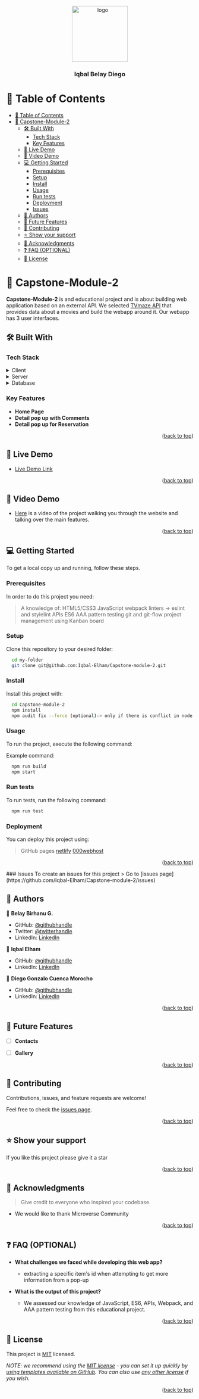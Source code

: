 <a name="readme-top"></a>

<!--
HOW TO USE:
This is an example of how you may give instructions on setting up your project locally.

Modify this file to match your project and remove sections that don't apply.

REQUIRED SECTIONS:
- Table of Contents
- About the Project
  - Built With
  - Live Demo
- Getting Started
- Authors
- Future Features
- Contributing
- Show your support
- Acknowledgements
- License

OPTIONAL SECTIONS:
- FAQ

After you're finished please remove all the comments and instructions!
-->

<div align="center">
  <!-- You are encouraged to replace this logo with your own! Otherwise you can also remove it. -->
  <img src="./src/assets/favicon-images/murple_logo.png" alt="logo" width="150"  height="auto" />
  <br/>

  <h3><b>Iqbal Belay Diego</b></h3>

</div>

<!-- TABLE OF CONTENTS -->

# 📗 Table of Contents

- [📗 Table of Contents](#-table-of-contents)
- [📖 Capstone-Module-2 ](#-capstone-module-2-)
  - [🛠 Built With ](#-built-with-)
    - [Tech Stack ](#tech-stack-)
    - [Key Features ](#key-features-)
  - [🚀 Live Demo ](#-live-demo-)
  - [🎥 Video Demo ](#-video-demo-)
  - [💻 Getting Started ](#-getting-started-)
    - [Prerequisites](#prerequisites)
    - [Setup](#setup)
    - [Install](#install)
    - [Usage](#usage)
    - [Run tests](#run-tests)
    - [Deployment](#deployment)
    - [Issues](#issues)
  - [👥 Authors ](#-authors-)
  - [🔭 Future Features ](#-future-features-)
  - [🤝 Contributing ](#-contributing-)
  - [⭐️ Show your support ](#️-show-your-support-)
  - [🙏 Acknowledgments ](#-acknowledgments-)
  - [❓ FAQ (OPTIONAL) ](#-faq-optional-)
  - [📝 License ](#-license-)

<!-- PROJECT DESCRIPTION -->

# 📖 Capstone-Module-2 <a name="about-project"></a>



**Capstone-Module-2** is and educational project and is about building web application based on an external API. We selected  [TVmaze API](https://www.tvmaze.com/api) that provides data about a movies and build the webapp around it. Our webapp has 3 user interfaces.

## 🛠 Built With <a name="built-with"></a>

### Tech Stack <a name="tech-stack"></a>


<details>
  <summary>Client</summary>
  <ul>
    <li><a href="https://reactjs.org/">JavaScript</a></li>
  </ul>
</details>

<details>
  <summary>Server</summary>
  <ul>
    <li><a href="https://expressjs.com/">Express.js</a></li>
  </ul>
</details>

<details>
<summary>Database</summary>
  <ul>
    <li><a href="https://www.postgresql.org/">PostgreSQL</a></li>
  </ul>
</details>

<!-- Features -->

### Key Features <a name="key-features"></a>


- **Home Page**
- **Detail pop up with Comments**
- **Detail pop up for Reservation**

<p align="right">(<a href="#readme-top">back to top</a>)</p>

<!-- LIVE DEMO -->

## 🚀 Live Demo <a name="live-demo"></a>


- [Live Demo Link](https://belaymit.github.io/Capstone-module-2/dist/)


<p align="right">(<a href="#readme-top">back to top</a>)</p>

##  🎥 Video Demo <a name="video-demo"></a>

- [Here](https://drive.google.com/file/d/1_00POc1URFVXSbLT8MkLxsEqqMkPSuMz/view?usp=sharing) is a video of the project walking you through the website and talking over the main features. 

<p align="right">(<a href="#readme-top">back to top</a>)</p>

<!-- GETTING STARTED -->

## 💻 Getting Started <a name="getting-started"></a>



To get a local copy up and running, follow these steps.

### Prerequisites

In order to do this project you need:
> A knowledge of:
> HTML5/CSS3
> JavaScript
> webpack
> linters   -> eslint and stylelint
> APIs
> ES6
> AAA pattern testing
> git and git-flow
> project management using Kanban board 


### Setup

Clone this repository to your desired folder:



```sh
  cd my-folder
  git clone git@github.com:Iqbal-Elham/Capstone-module-2.git
```

### Install

Install this project with:


```sh
  cd Capstone-module-2
  npm install
  npm audit fix --force (optional)-> only if there is conflict in node version.
```


### Usage

To run the project, execute the following command:


Example command:

```sh
  npm run build
  npm start
```

### Run tests

To run tests, run the following command:



```sh
  npm run test
```

### Deployment

You can deploy this project using:

> GitHub pages
> [netlify](https://www.netlify.com/)
> [000webhost](https://www.000webhost.com/)

<p align="right">(<a href="#readme-top">back to top</a>)</p>
### Issues
To create an issues for this project
> Go to [issues page](https://github.com/Iqbal-Elham/Capstone-module-2/issues)
<!-- AUTHORS -->

## 👥 Authors <a name="authors"></a>



👤 **Belay Birhanu G.**

- GitHub: [@githubhandle](https://github.com/belaymit)
- Twitter: [@twitterhandle](https://twitter.com/2belamit)
- LinkedIn: [LinkedIn](https://www.linkedin.com/in/belay-birhanu-144ba714b/)

👤 **Iqbal Elham**

- GitHub: [@githubhandle](https://github.com/Iqbal-Elham)
- LinkedIn: [LinkedIn](https://www.linkedin.com/in/iqbal-elham-8830aa19a)


👤 **Diego Gonzalo Cuenca Morocho**

- GitHub: [@githubhandle](https://github.com/dgcuenca)
- LinkedIn: [LinkedIn](hlinkedin.com/in/diego-cuenca)

<p align="right">(<a href="#readme-top">back to top</a>)</p>

<!-- FUTURE FEATURES -->

## 🔭 Future Features <a name="future-features"></a>


- [ ] **Contacts**
- [ ] **Gallery**


<p align="right">(<a href="#readme-top">back to top</a>)</p>

<!-- CONTRIBUTING -->

## 🤝 Contributing <a name="contributing"></a>

Contributions, issues, and feature requests are welcome!

Feel free to check the [issues page](https://github.com/belaymit/JavaScript-Capstone-Project/issues).

<p align="right">(<a href="#readme-top">back to top</a>)</p>

<!-- SUPPORT -->

## ⭐️ Show your support <a name="support"></a>


If you like this project please give it a star

<p align="right">(<a href="#readme-top">back to top</a>)</p>

<!-- ACKNOWLEDGEMENTS -->

## 🙏 Acknowledgments <a name="acknowledgements"></a>

> Give credit to everyone who inspired your codebase.

- We would like to thank Microverse Community

<p align="right">(<a href="#readme-top">back to top</a>)</p>

<!-- FAQ (optional) -->

## ❓ FAQ (OPTIONAL) <a name="faq"></a>


- **What challenges we faced while developing this web app?**

  - extracting a specific item's id when attempting to get more information from a pop-up

- **What is the output of this project?**

  - We assessed our knowledge of JavaScript, ES6, APIs, Webpack, and AAA pattern testing from this educational project.

<p align="right">(<a href="#readme-top">back to top</a>)</p>

<!-- LICENSE -->

## 📝 License <a name="license"></a>

This project is [MIT](./LICENSE) licensed.

_NOTE: we recommend using the [MIT license](https://choosealicense.com/licenses/mit/) - you can set it up quickly by [using templates available on GitHub](https://docs.github.com/en/communities/setting-up-your-project-for-healthy-contributions/adding-a-license-to-a-repository). You can also use [any other license](https://choosealicense.com/licenses/) if you wish._

<p align="right">(<a href="#readme-top">back to top</a>)</p>
